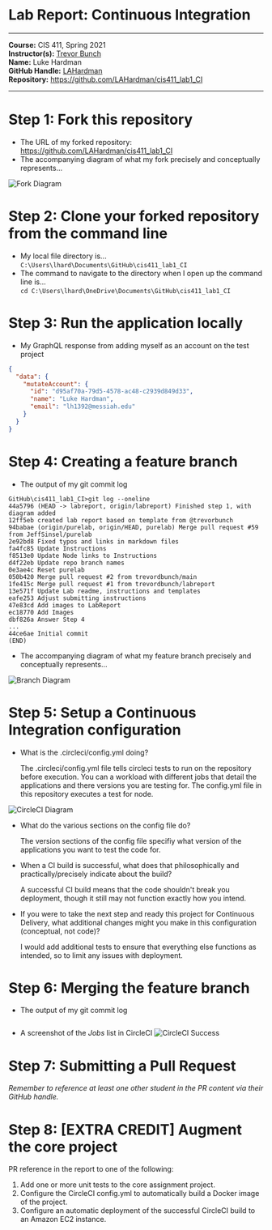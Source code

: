 # Lab Report: Continuous Integration
___
**Course:** CIS 411, Spring 2021  
**Instructor(s):** [Trevor Bunch](https://github.com/trevordbunch)  
**Name:** Luke Hardman  
**GitHub Handle:** [LAHardman](https://github.com/LAHardman)  
**Repository:** https://github.com/LAHardman/cis411_lab1_CI  
___

# Step 1: Fork this repository
- The URL of my forked repository: https://github.com/LAHardman/cis411_lab1_CI
- The accompanying diagram of what my fork precisely and conceptually represents...

![Fork Diagram](../assets/fork_relational_diagram.png)

# Step 2: Clone your forked repository from the command line  
- My local file directory is...  
`C:\Users\lhard\Documents\GitHub\cis411_lab1_CI`
- The command to navigate to the directory when I open up the command line is...  
`cd C:\Users\lhard\OneDrive\Documents\GitHub\cis411_lab1_CI`

# Step 3: Run the application locally
- My GraphQL response from adding myself as an account on the test project
``` json
{
  "data": {
    "mutateAccount": {
      "id": "d95af70a-79d5-4578-ac48-c2939d849d33",
      "name": "Luke Hardman",
      "email": "lh1392@messiah.edu"
    }
  }
}
```

# Step 4: Creating a feature branch
- The output of my git commit log
```
GitHub\cis411_lab1_CI>git log --oneline
44a5796 (HEAD -> labreport, origin/labreport) Finished step 1, with diagram added
12ff5eb created lab report based on template from @trevorbunch
94babae (origin/purelab, origin/HEAD, purelab) Merge pull request #59 from JeffSinsel/purelab
2e92bd8 Fixed typos and links in markdown files
fa4fc85 Update Instructions
f8513e0 Update Node links to Instructions
d4f22eb Update repo branch names
0e3ae4c Reset purelab
050b420 Merge pull request #2 from trevordbunch/main
1fe415c Merge pull request #1 from trevordbunch/labreport
13e571f Update Lab readme, instructions and templates
eafe253 Adjust submitting instructions
47e83cd Add images to LabReport
ec18770 Add Images
dbf826a Answer Step 4
...
44ce6ae Initial commit
(END)
```
- The accompanying diagram of what my feature branch precisely and conceptually represents...

![Branch Diagram](../assets/branch_relational_diagram.png)

# Step 5: Setup a Continuous Integration configuration
- What is the .circleci/config.yml doing?  

  The .circleci/config.yml file tells circleci tests to run on the repository before execution. You can a workload with different jobs that detail the applications and there versions you are testing for. The config.yml file in this repository executes a test for node.

![CircleCI Diagram](../assets/circleci_diagram.png)

- What do the various sections on the config file do?  

  The version sections of the config file specifiy what version of the applications you want to test the code for.

- When a CI build is successful, what does that philosophically and practically/precisely indicate about the build?  

  A successful CI build means that the code shouldn't break you deployment, though it still may not function exactly how you intend.

- If you were to take the next step and ready this project for Continuous Delivery, what additional changes might you make in this configuration (conceptual, not code)?  
   
  I would add additional tests to ensure that everything else functions as intended, so to limit any issues with deployment.

# Step 6: Merging the feature branch
* The output of my git commit log
```

```

* A screenshot of the _Jobs_ list in CircleCI
![CircleCI Success](../assets/circleci_success.png)

# Step 7: Submitting a Pull Request
_Remember to reference at least one other student in the PR content via their GitHub handle._



# Step 8: [EXTRA CREDIT] Augment the core project
PR reference in the report to one of the following:
1. Add one or more unit tests to the core assignment project. 
2. Configure the CircleCI config.yml to automatically build a Docker image of the project.
3. Configure an automatic deployment of the successful CircleCI build to an Amazon EC2 instance.

